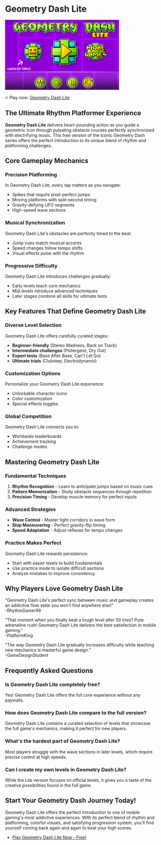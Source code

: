 # Geometry Dash Lite

![Geometry Dash Lite](https://raw.githubusercontent.com/geometry-games/geometry-dash-lite/refs/heads/main/geometry-dash-lite.png "Geometry Dash Lite")

🔥 Play now: [Geometry Dash Lite](https://geometrydashgames.io/geometry-dash-lite/ "Geometry Dash Lite")

## The Ultimate Rhythm Platformer Experience

**Geometry Dash Lite** delivers heart-pounding action as you guide a geometric icon through pulsating obstacle courses perfectly synchronized with electrifying music. This free version of the iconic Geometry Dash series offers the perfect introduction to its unique blend of rhythm and platforming challenges.

## Core Gameplay Mechanics

### Precision Platforming
In Geometry Dash Lite, every tap matters as you navigate:
- Spikes that require pixel-perfect jumps
- Moving platforms with split-second timing
- Gravity-defying UFO segments
- High-speed wave sections

### Musical Synchronization
Geometry Dash Lite's obstacles are perfectly timed to the beat:
- Jump cues match musical accents
- Speed changes follow tempo shifts
- Visual effects pulse with the rhythm

### Progressive Difficulty
Geometry Dash Lite introduces challenges gradually:
- Early levels teach core mechanics
- Mid-levels introduce advanced techniques
- Later stages combine all skills for ultimate tests

## Key Features That Define Geometry Dash Lite

### Diverse Level Selection
Geometry Dash Lite offers carefully curated stages:
- **Beginner-friendly** (Stereo Madness, Back on Track)
- **Intermediate challenges** (Poltergeist, Dry Out)
- **Expert tests** (Base After Base, Can't Let Go)
- **Ultimate trials** (Clubstep, Electrodynamix)

### Customization Options
Personalize your Geometry Dash Lite experience:
- Unlockable character icons
- Color customization
- Special effects toggles

### Global Competition
Geometry Dash Lite connects you to:
- Worldwide leaderboards
- Achievement tracking
- Challenge modes

## Mastering Geometry Dash Lite

### Fundamental Techniques
1. **Rhythm Recognition** - Learn to anticipate jumps based on music cues
2. **Pattern Memorization** - Study obstacle sequences through repetition
3. **Precision Timing** - Develop muscle memory for perfect inputs

### Advanced Strategies
- **Wave Control** - Master tight corridors in wave form
- **Ship Maneuvering** - Perfect gravity-flip timing
- **Speed Adaptation** - Adjust reflexes for tempo changes

### Practice Makes Perfect
Geometry Dash Lite rewards persistence:
- Start with easier levels to build fundamentals
- Use practice mode to isolate difficult sections
- Analyze mistakes to improve consistency

## Why Players Love Geometry Dash Lite

"Geometry Dash Lite's perfect sync between music and gameplay creates an addictive flow state you won't find anywhere else!"  
-RhythmGamer99

"That moment when you finally beat a tough level after 50 tries? Pure adrenaline rush! Geometry Dash Lite delivers the best satisfaction in mobile gaming."  
-PlatformKing

"The way Geometry Dash Lite gradually increases difficulty while teaching new mechanics is masterful game design."  
-GameDesignStudent

## Frequently Asked Questions

### Is Geometry Dash Lite completely free?
Yes! Geometry Dash Lite offers the full core experience without any paywalls.

### How does Geometry Dash Lite compare to the full version?
Geometry Dash Lite contains a curated selection of levels that showcase the full game's mechanics, making it perfect for new players.

### What's the hardest part of Geometry Dash Lite?
Most players struggle with the wave sections in later levels, which require precise control at high speeds.

### Can I create my own levels in Geometry Dash Lite?
While the Lite version focuses on official levels, it gives you a taste of the creative possibilities found in the full game.

## Start Your Geometry Dash Journey Today!

Geometry Dash Lite offers the perfect introduction to one of mobile gaming's most addictive experiences. With its perfect blend of rhythm and platforming, colorful visuals, and satisfying progression system, you'll find yourself coming back again and again to beat your high scores.

- [Play Geometry Dash Lite Now - Free!](https://geometrydashgames.io/geometry-dash-lite/ "Geometry Dash Lite")
